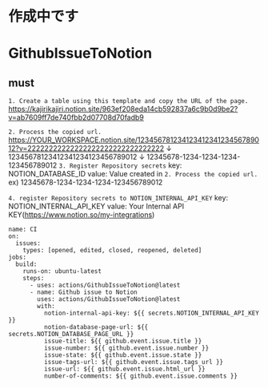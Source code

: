# 作成中です
# GithubIssueToNotion

## must
`1. Create a table using this template and copy the URL of the page.`
https://kajirikajiri.notion.site/963ef208eda14cb592837a6c9b0d9be2?v=ab7609ff7de740fbb2d07708d70fadb9

`2. Process the copied url.`
https://YOUR_WORKSPACE.notion.site/12345678123412341234123456789012?v=22222222222222222222222222222222
↓
12345678123412341234123456789012
↓
12345678-1234-1234-1234-123456789012
`3. Register Repository secrets`
key: NOTION_DATABASE_ID
value: Value created in `2. Process the copied url.` ex) 12345678-1234-1234-1234-123456789012

`4. register Repository secrets to NOTION_INTERNAL_API_KEY`
key: NOTION_INTERNAL_API_KEY
value: Your Internal API KEY(https://www.notion.so/my-integrations)


```
name: CI
on:
  issues:
    types: [opened, edited, closed, reopened, deleted]
jobs:
  build:
    runs-on: ubuntu-latest
    steps:      
      - uses: actions/GithubIssueToNotion@latest
      - name: Github issue to Notion
        uses: actions/GithubIssueToNotion@latest
        with:
          notion-internal-api-key: ${{ secrets.NOTION_INTERNAL_API_KEY }}
          notion-database-page-url: ${{ secrets.NOTION_DATABASE_PAGE_URL }}
          issue-title: ${{ github.event.issue.title }}
          issue-number: ${{ github.event.issue.number }}
          issue-state: ${{ github.event.issue.state }}
          issue-tags-url: ${{ github.event.issue.tags_url }}
          issue-url: ${{ github.event.issue.html_url }}
          number-of-comments: ${{ github.event.issue.comments }}
```
